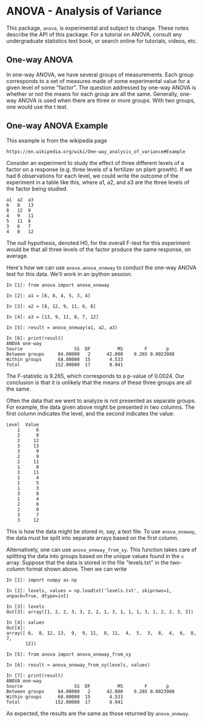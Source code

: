 ANOVA - Analysis of Variance
============================

This package, `anova`, is experimental and subject to change.
These notes describe the API of this package.  For a tutorial
on ANOVA, consult any undergraduate statistics text book, or
search online for tutorials, videos, etc.

One-way ANOVA
-------------
In one-way ANOVA, we have several groups of measurements.  Each
group corresponds to a set of measures made of some experimental
value for a given level of some "factor".  The question addressed
by one-way ANOVA is whether or not the means for each group are
all the same.  Generally, one-way ANOVA is used when there are
three or more groups.  With two groups, one would use the t test.

One-way ANOVA Example
---------------------
This example is from the wikipedia page

    https://en.wikipedia.org/wiki/One-way_analysis_of_variance#Example

Consider an experiment to study the effect of three different
levels of a factor on a response (e.g. three levels of a fertilizer
on plant growth). If we had 6 observations for each level, we could
write the outcome of the experiment in a table like this, where a1,
a2, and a3 are the three levels of the factor being studied.

    a1  a2  a3
    6   8   13
    8   12  9
    4   9   11
    5   11  8
    3   6   7
    4   8   12 

The null hypothesis, denoted H0, for the overall F-test for this
experiment would be that all three levels of the factor produce the
same response, on average.

Here's how we can use `anova.anova_oneway` to conduct the one-way
ANOVA test for this data.  We'll work in an ipython session:

```
In [1]: from anova import anova_oneway                                          

In [2]: a1 = [6, 8, 4, 5, 3, 4]                                                 

In [3]: a2 = [8, 12, 9, 11, 6, 8]                                               

In [4]: a3 = [13, 9, 11, 8, 7, 12]                                              

In [5]: result = anova_oneway(a1, a2, a3)                                       

In [6]: print(result)                                                           
ANOVA one-way
Source                   SS  DF          MS        F       p
Between groups     84.00000   2      42.000    9.265 0.0023988 
Within groups      68.00000  15       4.533
Total             152.00000  17       8.941
```
The F-statistic is 9.265, which corresponds to a p-value of 0.0024.
Our conclusion is that it is unlikely that the means of these three
groups are all the same.

Often the data that we went to analyze is not presented as
separate groups.  For example, the data given above might be
presented in two columns.  The first column indicates the
level, and the second indicates the value:

    Level  Value
        1      6
        2      8
        2     12
        3     13
        3      9
        2      9
        2     11
        1      8
        3     11
        1      4
        1      5
        1      3
        3      8
        1      4
        2      6
        2      8
        3      7
        3     12

This is how the data might be stored in, say, a text file.
To use `anova_oneway`, the data must be split into separate
arrays based on the first column.

Alternatively, one can use `anova_oneway_from_xy`.  This
function takes care of splitting the data into groups based
on the unique values found in the `x` array.  Suppose that
the data is stored in the file "levels.txt" in the two-column
format shown above.  Then we can write

```
In [1]: import numpy as np

In [2]: levels, values = np.loadtxt('levels.txt', skiprows=1, unpack=True, dtype=int)

In [3]: levels
Out[3]: array([1, 2, 2, 3, 3, 2, 2, 1, 3, 1, 1, 1, 3, 1, 2, 2, 3, 3])

In [4]: values
Out[4]: 
array([ 6,  8, 12, 13,  9,  9, 11,  8, 11,  4,  5,  3,  8,  4,  6,  8,  7,
       12])

In [5]: from anova import anova_oneway_from_xy

In [6]: result = anova_oneway_from_xy(levels, values)

In [7]: print(result)
ANOVA one-way
Source                   SS  DF          MS        F       p
Between groups     84.00000   2      42.000    9.265 0.0023988 
Within groups      68.00000  15       4.533
Total             152.00000  17       8.941
```

As expected, the results are the same as those returned by
`anova_oneway`.
